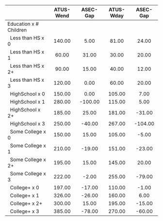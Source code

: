 
|                      |    ATUS-Wend |     ASEC-Gap |    ATUS-Wday |     ASEC-Gap |
| -------------------- | :----------: | :----------: | :----------: | :----------: |
| Education x # Children |              |              |              |              |
| &nbsp;&nbsp;Less than HS x 0 |       140.00 |         5.00 |        81.00 |        24.00 |
| &nbsp;&nbsp;Less than HS x 1 |        60.00 |        31.00 |        30.00 |        20.00 |
| &nbsp;&nbsp;Less than HS x 2+ |        90.00 |        15.00 |        40.00 |        12.00 |
| &nbsp;&nbsp;Less than HS x 3 |       120.00 |         0.00 |        60.00 |        20.00 |
| &nbsp;&nbsp;HighSchool x 0 |       150.00 |         0.00 |       105.00 |         7.00 |
| &nbsp;&nbsp;HighSchool x 1 |       280.00 |      -100.00 |       115.00 |         5.00 |
| &nbsp;&nbsp;HighSchool x 2+ |       185.00 |        25.00 |       181.00 |       -31.00 |
| &nbsp;&nbsp;HighSchool x 3 |       250.00 |       -40.00 |       267.00 |      -104.00 |
| &nbsp;&nbsp;Some College x 0 |       150.00 |        15.00 |       105.00 |        -5.00 |
| &nbsp;&nbsp;Some College x 1 |       210.00 |       -19.00 |       151.00 |       -23.00 |
| &nbsp;&nbsp;Some College x 2+ |       195.00 |        15.00 |       145.00 |        20.00 |
| &nbsp;&nbsp;Some College x 3 |       222.00 |        -2.00 |       255.00 |       -79.00 |
| &nbsp;&nbsp;College+ x 0 |       197.00 |       -17.00 |       110.00 |        -1.00 |
| &nbsp;&nbsp;College+ x 1 |       326.00 |       -26.00 |       160.00 |         6.00 |
| &nbsp;&nbsp;College+ x 2+ |       300.00 |        15.00 |       195.00 |       -15.00 |
| &nbsp;&nbsp;College+ x 3 |       385.00 |       -78.00 |       270.00 |       -60.00 |

